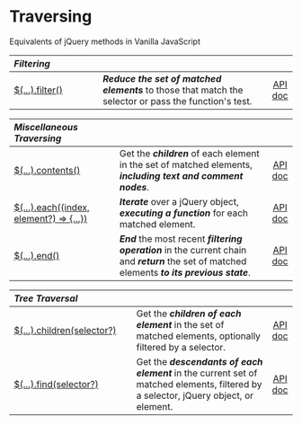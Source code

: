 # Traversing

Equivalents of jQuery methods in Vanilla JavaScript

<style>
th { text-align: left; font-style: italic; }
tr td:nth-child(1) { width: 20rem; }
tr td:nth-child(2) { width: 60rem; }
</style>

| Filtering |||
|:--|:--|:--:|
| [$(...).filter()](?filter/) | **_Reduce the set of matched elements_** to those that match the selector or pass the function's test. | [API doc](https://api.jquery.com/filter/) |

| Miscellaneous Traversing |||
|:--|:--|:--:|
| [$(...).contents()](?contents/) | Get the **_children_** of each element in the set of matched elements, **_including text and comment nodes_**. | [API doc](https://api.jquery.com/contents/) |
| [$(...).each((index, element?) => {...})](?each/) | **_Iterate_** over a jQuery object, **_executing a function_** for each matched element. | [API doc](https://api.jquery.com/each/) |
| [$(...).end()](?end/) | **_End_** the most recent **_filtering operation_** in the current chain and **_return_** the set of matched elements **_to its previous state_**. | [API doc](https://api.jquery.com/end/) |

| Tree Traversal |||
|:--|:--|:--:|
| [$(...).children(selector?)](?children/) | Get the **_children of each element_** in the set of matched elements, optionally filtered by a selector. | [API doc](https://api.jquery.com/children/) |
| [$(...).find(selector?)](?find/) | Get the **_descendants of each element_** in the current set of matched elements, filtered by a selector, jQuery object, or element. | [API doc](https://api.jquery.com/find/) |
